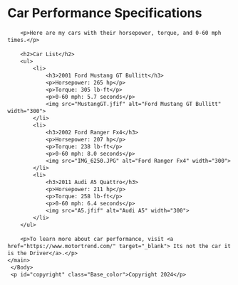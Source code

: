 <!doctype html>

<title> Basic Selectors</title>
<Body>
     <main>
        <h1>Car Performance Specifications</h1>

        <p>Here are my cars with their horsepower, torque, and 0-60 mph times.</p>

        <h2>Car List</h2>
        <ul>
            <li>
                <h3>2001 Ford Mustang GT Bullitt</h3>
                <p>Horsepower: 265 hp</p>
                <p>Torque: 305 lb-ft</p>
                <p>0-60 mph: 5.7 seconds</p>
                <img src="MustangGT.jfif" alt="Ford Mustang GT Bullitt" width="300">
            </li>
            <li>
                <h3>2002 Ford Ranger Fx4</h3>
                <p>Horsepower: 207 hp</p>
                <p>Torque: 238 lb-ft</p>
                <p>0-60 mph: 8.0 seconds</p>
                <img src="IMG_6250.JPG" alt="Ford Ranger Fx4" width="300">
            </li>
            <li>
                <h3>2011 Audi A5 Quattro</h3>
                <p>Horsepower: 211 hp</p>
                <p>Torque: 258 lb-ft</p>
                <p>0-60 mph: 6.4 seconds</p>
                <img src="A5.jfif" alt="Audi A5" width="300">
            </li>
        </ul>

        <p>To learn more about car performance, visit <a href="https://www.motortrend.com/" target="_blank"> Its not the car it is the Driver</a>.</p>
    </main>
     </Body>
     <p id="copyright" class="Base_color">Copyright 2024</p>

